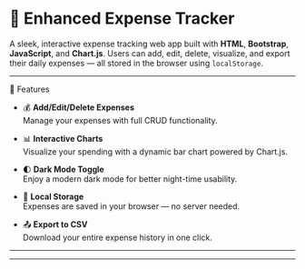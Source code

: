 # 💸 Enhanced Expense Tracker

A sleek, interactive expense tracking web app built with **HTML**, **Bootstrap**, **JavaScript**, and **Chart.js**. Users can add, edit, delete, visualize, and export their daily expenses — all stored in the browser using `localStorage`.

---

📸 Features

- 💰 **Add/Edit/Delete Expenses**  
  Manage your expenses with full CRUD functionality.

- 📊 **Interactive Charts**  
  Visualize your spending with a dynamic bar chart powered by Chart.js.

- 🌓 **Dark Mode Toggle**  
  Enjoy a modern dark mode for better night-time usability.

- 💾 **Local Storage**  
  Expenses are saved in your browser — no server needed.

- 📤 **Export to CSV**  
  Download your entire expense history in one click.

---



---


